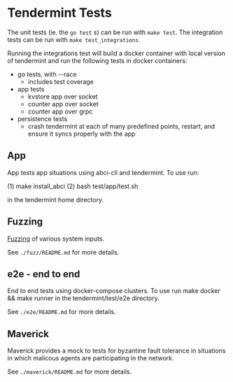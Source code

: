# Tendermint Tests

The unit tests (ie. the `go test` s) can be run with `make test`.
The integration tests can be run with `make test_integrations`.

Running the integrations test will build a docker container with local version of tendermint
and run the following tests in docker containers:

- go tests, with --race
    - includes test coverage
- app tests
    - kvstore app over socket
    - counter app over socket
    - counter app over grpc
- persistence tests
    - crash tendermint at each of many predefined points, restart, and ensure it syncs properly with the app

## App

App tests app situations using abci-cli and tendermint. To use run:

(1) make install_abci
(2) bash test/app/test.sh

in the tendermint home directory.

## Fuzzing

[Fuzzing](https://en.wikipedia.org/wiki/Fuzzing) of various system inputs.

See `./fuzz/README.md` for more details.

## e2e - end to end

End to end tests using docker-compose clusters. To use run
make docker && make runner in the tendermint/test/e2e directory.

See `./e2e/README.md` for more details.

## Maverick

Maverick provides a mock to tests for byzantine fault tolerance in situations in which malicous agents are participating in the network.

See `./maverick/README.md` for more details.
